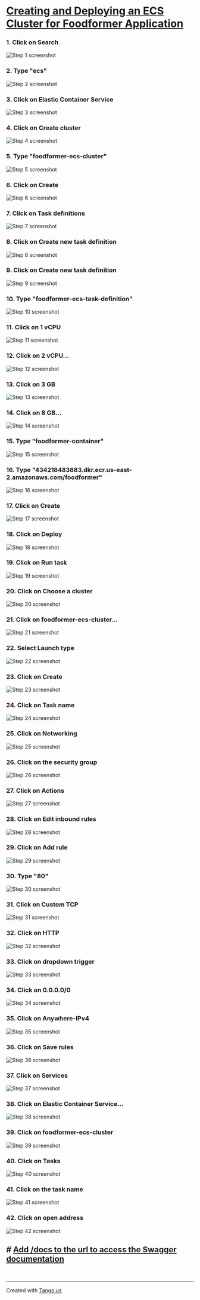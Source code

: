 # [Creating and Deploying an ECS Cluster for Foodformer Application](https://app.tango.us/app/workflow/7ede665f-5230-44ec-93f0-239ad24f41a5?utm_source=markdown&utm_medium=markdown&utm_campaign=workflow%20export%20links)

### 1. Click on Search
![Step 1 screenshot](https://images.tango.us/workflows/7ede665f-5230-44ec-93f0-239ad24f41a5/steps/6a53c4fc-3f14-41bc-bcad-f287b8c3c8cd/f58faa2b-b2e6-4de1-a120-8b1e271526b0.png?crop=focalpoint&fit=crop&fp-x=0.5870&fp-y=0.0420&fp-z=2.6882&w=1200&border=2%2CF4F2F7&border-radius=8%2C8%2C8%2C8&border-radius-inner=8%2C8%2C8%2C8&blend-align=bottom&blend-mode=normal&blend-x=0&blend-w=1200&blend64=aHR0cHM6Ly9pbWFnZXMudGFuZ28udXMvc3RhdGljL21hZGUtd2l0aC10YW5nby13YXRlcm1hcmstdjIucG5n&mark-x=493&mark-y=15&m64=aHR0cHM6Ly9pbWFnZXMudGFuZ28udXMvc3RhdGljL2JsYW5rLnBuZz9tYXNrPWNvcm5lcnMmYm9yZGVyPTYlMkNGRjc0NDImdz0yMTMmaD0xNzYmZml0PWNyb3AmY29ybmVyLXJhZGl1cz0xMA%3D%3D)


### 2. Type "ecs"
![Step 2 screenshot](https://images.tango.us/workflows/7ede665f-5230-44ec-93f0-239ad24f41a5/steps/866419b5-8a9b-4e37-b1f7-a2aa3ad1f50a/8b3a7126-bf2a-40d3-a381-d1a3ec033488.png?crop=focalpoint&fit=crop&fp-x=0.4662&fp-y=0.0975&fp-z=1.0139&w=1200&border=2%2CF4F2F7&border-radius=8%2C8%2C8%2C8&border-radius-inner=8%2C8%2C8%2C8&blend-align=bottom&blend-mode=normal&blend-x=0&blend-w=1200&blend64=aHR0cHM6Ly9pbWFnZXMudGFuZ28udXMvc3RhdGljL21hZGUtd2l0aC10YW5nby13YXRlcm1hcmstdjIucG5n&mark-x=17&mark-y=64&m64=aHR0cHM6Ly9pbWFnZXMudGFuZ28udXMvc3RhdGljL2JsYW5rLnBuZz9tYXNrPWNvcm5lcnMmYm9yZGVyPTYlMkNGRjc0NDImdz0xMTAxJmg9NTMmZml0PWNyb3AmY29ybmVyLXJhZGl1cz0xMA%3D%3D)


### 3. Click on Elastic Container Service
![Step 3 screenshot](https://images.tango.us/workflows/7ede665f-5230-44ec-93f0-239ad24f41a5/steps/769070e8-100d-4560-b659-287d40efc9cd/60ab6420-ebc4-4498-899e-746ad55e398f.png?crop=focalpoint&fit=crop&fp-x=0.1647&fp-y=0.2640&fp-z=2.0585&w=1200&border=2%2CF4F2F7&border-radius=8%2C8%2C8%2C8&border-radius-inner=8%2C8%2C8%2C8&blend-align=bottom&blend-mode=normal&blend-x=0&blend-w=1200&blend64=aHR0cHM6Ly9pbWFnZXMudGFuZ28udXMvc3RhdGljL21hZGUtd2l0aC10YW5nby13YXRlcm1hcmstdjIucG5n&mark-x=177&mark-y=419&m64=aHR0cHM6Ly9pbWFnZXMudGFuZ28udXMvc3RhdGljL2JsYW5rLnBuZz9tYXNrPWNvcm5lcnMmYm9yZGVyPTYlMkNGRjc0NDImdz00NTkmaD03MyZmaXQ9Y3JvcCZjb3JuZXItcmFkaXVzPTEw)


### 4. Click on Create cluster
![Step 4 screenshot](https://images.tango.us/workflows/7ede665f-5230-44ec-93f0-239ad24f41a5/steps/b2558b0a-1da9-43f6-810a-ebac841ec80f/ce46a8f5-7b48-4a2e-ac88-a39d080937b6.png?crop=focalpoint&fit=crop&fp-x=0.8081&fp-y=0.1965&fp-z=2.7778&w=1200&border=2%2CF4F2F7&border-radius=8%2C8%2C8%2C8&border-radius-inner=8%2C8%2C8%2C8&blend-align=bottom&blend-mode=normal&blend-x=0&blend-w=1200&blend64=aHR0cHM6Ly9pbWFnZXMudGFuZ28udXMvc3RhdGljL21hZGUtd2l0aC10YW5nby13YXRlcm1hcmstdjIucG5n&mark-x=326&mark-y=380&m64=aHR0cHM6Ly9pbWFnZXMudGFuZ28udXMvc3RhdGljL2JsYW5rLnBuZz9tYXNrPWNvcm5lcnMmYm9yZGVyPTYlMkNGRjc0NDImdz01NDcmaD0xNTImZml0PWNyb3AmY29ybmVyLXJhZGl1cz0xMA%3D%3D)


### 5. Type "foodformer-ecs-cluster"
![Step 5 screenshot](https://images.tango.us/workflows/7ede665f-5230-44ec-93f0-239ad24f41a5/steps/618eed39-c6f6-425d-a9bb-ecdd9e1a02d0/c465998b-3c57-4793-b449-8ee63adf06e5.png?crop=focalpoint&fit=crop&fp-x=0.6366&fp-y=0.4710&fp-z=1.6207&w=1200&border=2%2CF4F2F7&border-radius=8%2C8%2C8%2C8&border-radius-inner=8%2C8%2C8%2C8&blend-align=bottom&blend-mode=normal&blend-x=0&blend-w=1200&blend64=aHR0cHM6Ly9pbWFnZXMudGFuZ28udXMvc3RhdGljL21hZGUtd2l0aC10YW5nby13YXRlcm1hcmstdjIucG5n&mark-x=107&mark-y=412&m64=aHR0cHM6Ly9pbWFnZXMudGFuZ28udXMvc3RhdGljL2JsYW5rLnBuZz9tYXNrPWNvcm5lcnMmYm9yZGVyPTYlMkNGRjc0NDImdz05ODYmaD04OSZmaXQ9Y3JvcCZjb3JuZXItcmFkaXVzPTEw)


### 6. Click on Create
![Step 6 screenshot](https://images.tango.us/workflows/7ede665f-5230-44ec-93f0-239ad24f41a5/steps/a8a0abc9-1335-4f20-9a9e-5443ae3d483e/c934c7b9-83b7-4e8f-a1e8-b1fed6e0fc6e.png?crop=focalpoint&fit=crop&fp-x=0.8594&fp-y=0.8655&fp-z=4.0000&w=1200&border=2%2CF4F2F7&border-radius=8%2C8%2C8%2C8&border-radius-inner=8%2C8%2C8%2C8&blend-align=bottom&blend-mode=normal&blend-x=0&blend-w=1200&blend64=aHR0cHM6Ly9pbWFnZXMudGFuZ28udXMvc3RhdGljL21hZGUtd2l0aC10YW5nby13YXRlcm1hcmstdjIucG5n&mark-x=343&mark-y=347&m64=aHR0cHM6Ly9pbWFnZXMudGFuZ28udXMvc3RhdGljL2JsYW5rLnBuZz9tYXNrPWNvcm5lcnMmYm9yZGVyPTYlMkNGRjc0NDImdz01MTQmaD0yMTkmZml0PWNyb3AmY29ybmVyLXJhZGl1cz0xMA%3D%3D)


### 7. Click on Task definitions
![Step 7 screenshot](https://images.tango.us/workflows/7ede665f-5230-44ec-93f0-239ad24f41a5/steps/0a14fef5-21cf-45ee-88b3-3d146a52c170/aca30d0c-6942-42ba-b5f1-c7d01ef446e3.png?crop=focalpoint&fit=crop&fp-x=0.0929&fp-y=0.4298&fp-z=2.3699&w=1200&border=2%2CF4F2F7&border-radius=8%2C8%2C8%2C8&border-radius-inner=8%2C8%2C8%2C8&blend-align=bottom&blend-mode=normal&blend-x=0&blend-w=1200&blend64=aHR0cHM6Ly9pbWFnZXMudGFuZ28udXMvc3RhdGljL21hZGUtd2l0aC10YW5nby13YXRlcm1hcmstdjIucG5n&mark-x=91&mark-y=415&m64=aHR0cHM6Ly9pbWFnZXMudGFuZ28udXMvc3RhdGljL2JsYW5rLnBuZz9tYXNrPWNvcm5lcnMmYm9yZGVyPTYlMkNGRjc0NDImdz0zNDcmaD04MSZmaXQ9Y3JvcCZjb3JuZXItcmFkaXVzPTEw)


### 8. Click on Create new task definition
![Step 8 screenshot](https://images.tango.us/workflows/7ede665f-5230-44ec-93f0-239ad24f41a5/steps/735812fc-1d73-428f-aa9b-c7d844970820/2bdc0d24-d331-4b53-b04c-28d6dcf6e328.png?crop=focalpoint&fit=crop&fp-x=0.5255&fp-y=0.4035&fp-z=1.7095&w=1200&border=2%2CF4F2F7&border-radius=8%2C8%2C8%2C8&border-radius-inner=8%2C8%2C8%2C8&blend-align=bottom&blend-mode=normal&blend-x=0&blend-w=1200&blend64=aHR0cHM6Ly9pbWFnZXMudGFuZ28udXMvc3RhdGljL21hZGUtd2l0aC10YW5nby13YXRlcm1hcmstdjIucG5n&mark-x=308&mark-y=409&m64=aHR0cHM6Ly9pbWFnZXMudGFuZ28udXMvc3RhdGljL2JsYW5rLnBuZz9tYXNrPWNvcm5lcnMmYm9yZGVyPTYlMkNGRjc0NDImdz01ODUmaD05NCZmaXQ9Y3JvcCZjb3JuZXItcmFkaXVzPTEw)


### 9. Click on Create new task definition
![Step 9 screenshot](https://images.tango.us/workflows/7ede665f-5230-44ec-93f0-239ad24f41a5/steps/8d03cb82-9e6f-45e4-ae20-642cf19b2810/bd8d5b5b-1fec-4c9f-a447-ef4b97d7cea3.png?crop=focalpoint&fit=crop&fp-x=0.5460&fp-y=0.4515&fp-z=1.6237&w=1200&border=2%2CF4F2F7&border-radius=8%2C8%2C8%2C8&border-radius-inner=8%2C8%2C8%2C8&blend-align=bottom&blend-mode=normal&blend-x=0&blend-w=1200&blend64=aHR0cHM6Ly9pbWFnZXMudGFuZ28udXMvc3RhdGljL21hZGUtd2l0aC10YW5nby13YXRlcm1hcmstdjIucG5n&mark-x=285&mark-y=414&m64=aHR0cHM6Ly9pbWFnZXMudGFuZ28udXMvc3RhdGljL2JsYW5rLnBuZz9tYXNrPWNvcm5lcnMmYm9yZGVyPTYlMkNGRjc0NDImdz02MzEmaD04NCZmaXQ9Y3JvcCZjb3JuZXItcmFkaXVzPTEw)


### 10. Type "foodformer-ecs-task-definition"
![Step 10 screenshot](https://images.tango.us/workflows/7ede665f-5230-44ec-93f0-239ad24f41a5/steps/915433b3-02e2-4d58-9c6d-9d33aec46f6c/47fbb553-70a0-4aee-a679-e994f66907f0.png?crop=focalpoint&fit=crop&fp-x=0.6366&fp-y=0.5190&fp-z=1.6207&w=1200&border=2%2CF4F2F7&border-radius=8%2C8%2C8%2C8&border-radius-inner=8%2C8%2C8%2C8&blend-align=bottom&blend-mode=normal&blend-x=0&blend-w=1200&blend64=aHR0cHM6Ly9pbWFnZXMudGFuZ28udXMvc3RhdGljL21hZGUtd2l0aC10YW5nby13YXRlcm1hcmstdjIucG5n&mark-x=107&mark-y=412&m64=aHR0cHM6Ly9pbWFnZXMudGFuZ28udXMvc3RhdGljL2JsYW5rLnBuZz9tYXNrPWNvcm5lcnMmYm9yZGVyPTYlMkNGRjc0NDImdz05ODYmaD04OSZmaXQ9Y3JvcCZjb3JuZXItcmFkaXVzPTEw)


### 11. Click on 1 vCPU
![Step 11 screenshot](https://images.tango.us/workflows/7ede665f-5230-44ec-93f0-239ad24f41a5/steps/7e07f6df-b2ad-4cf0-b64e-ae7e672a4881/32a162da-705b-49fb-a785-ec10c927e94f.png?crop=focalpoint&fit=crop&fp-x=0.6366&fp-y=0.6510&fp-z=1.6207&w=1200&border=2%2CF4F2F7&border-radius=8%2C8%2C8%2C8&border-radius-inner=8%2C8%2C8%2C8&blend-align=bottom&blend-mode=normal&blend-x=0&blend-w=1200&blend64=aHR0cHM6Ly9pbWFnZXMudGFuZ28udXMvc3RhdGljL21hZGUtd2l0aC10YW5nby13YXRlcm1hcmstdjIucG5n&mark-x=107&mark-y=412&m64=aHR0cHM6Ly9pbWFnZXMudGFuZ28udXMvc3RhdGljL2JsYW5rLnBuZz9tYXNrPWNvcm5lcnMmYm9yZGVyPTYlMkNGRjc0NDImdz05ODYmaD04OSZmaXQ9Y3JvcCZjb3JuZXItcmFkaXVzPTEw)


### 12. Click on 2 vCPU…
![Step 12 screenshot](https://images.tango.us/workflows/7ede665f-5230-44ec-93f0-239ad24f41a5/steps/4eb41ca5-579b-42fb-adee-70d935c1325e/e71017b6-262d-47ad-a603-72ea4f5320ae.png?crop=focalpoint&fit=crop&fp-x=0.6366&fp-y=0.5040&fp-z=1.6207&w=1200&border=2%2CF4F2F7&border-radius=8%2C8%2C8%2C8&border-radius-inner=8%2C8%2C8%2C8&blend-align=bottom&blend-mode=normal&blend-x=0&blend-w=1200&blend64=aHR0cHM6Ly9pbWFnZXMudGFuZ28udXMvc3RhdGljL21hZGUtd2l0aC10YW5nby13YXRlcm1hcmstdjIucG5n&mark-x=107&mark-y=394&m64=aHR0cHM6Ly9pbWFnZXMudGFuZ28udXMvc3RhdGljL2JsYW5rLnBuZz9tYXNrPWNvcm5lcnMmYm9yZGVyPTYlMkNGRjc0NDImdz05ODYmaD0xMjQmZml0PWNyb3AmY29ybmVyLXJhZGl1cz0xMA%3D%3D)


### 13. Click on 3 GB
![Step 13 screenshot](https://images.tango.us/workflows/7ede665f-5230-44ec-93f0-239ad24f41a5/steps/09722da8-7a12-4779-90d8-09c4f8c8020d/420b1edc-d0c5-4f5f-aa2c-246947d6d41e.png?crop=focalpoint&fit=crop&fp-x=0.6366&fp-y=0.7680&fp-z=1.6207&w=1200&border=2%2CF4F2F7&border-radius=8%2C8%2C8%2C8&border-radius-inner=8%2C8%2C8%2C8&blend-align=bottom&blend-mode=normal&blend-x=0&blend-w=1200&blend64=aHR0cHM6Ly9pbWFnZXMudGFuZ28udXMvc3RhdGljL21hZGUtd2l0aC10YW5nby13YXRlcm1hcmstdjIucG5n&mark-x=107&mark-y=525&m64=aHR0cHM6Ly9pbWFnZXMudGFuZ28udXMvc3RhdGljL2JsYW5rLnBuZz9tYXNrPWNvcm5lcnMmYm9yZGVyPTYlMkNGRjc0NDImdz05ODYmaD04OSZmaXQ9Y3JvcCZjb3JuZXItcmFkaXVzPTEw)


### 14. Click on 8 GB…
![Step 14 screenshot](https://images.tango.us/workflows/7ede665f-5230-44ec-93f0-239ad24f41a5/steps/5ab4f138-58d9-44fe-ae33-840963d6cdd2/f2620807-3dfe-47dc-974b-ad636d06e2b7.png?crop=focalpoint&fit=crop&fp-x=0.6366&fp-y=0.4935&fp-z=1.6207&w=1200&border=2%2CF4F2F7&border-radius=8%2C8%2C8%2C8&border-radius-inner=8%2C8%2C8%2C8&blend-align=bottom&blend-mode=normal&blend-x=0&blend-w=1200&blend64=aHR0cHM6Ly9pbWFnZXMudGFuZ28udXMvc3RhdGljL21hZGUtd2l0aC10YW5nby13YXRlcm1hcmstdjIucG5n&mark-x=107&mark-y=394&m64=aHR0cHM6Ly9pbWFnZXMudGFuZ28udXMvc3RhdGljL2JsYW5rLnBuZz9tYXNrPWNvcm5lcnMmYm9yZGVyPTYlMkNGRjc0NDImdz05ODYmaD0xMjQmZml0PWNyb3AmY29ybmVyLXJhZGl1cz0xMA%3D%3D)


### 15. Type "foodformer-container"
![Step 15 screenshot](https://images.tango.us/workflows/7ede665f-5230-44ec-93f0-239ad24f41a5/steps/2cae8758-de3e-4150-8bcf-db1c986eb348/e1c58761-2a76-41e9-8d80-5b5becb277ea.png?crop=focalpoint&fit=crop&fp-x=0.4411&fp-y=0.6570&fp-z=2.4023&w=1200&border=2%2CF4F2F7&border-radius=8%2C8%2C8%2C8&border-radius-inner=8%2C8%2C8%2C8&blend-align=bottom&blend-mode=normal&blend-x=0&blend-w=1200&blend64=aHR0cHM6Ly9pbWFnZXMudGFuZ28udXMvc3RhdGljL21hZGUtd2l0aC10YW5nby13YXRlcm1hcmstdjIucG5n&mark-x=432&mark-y=390&m64=aHR0cHM6Ly9pbWFnZXMudGFuZ28udXMvc3RhdGljL2JsYW5rLnBuZz9tYXNrPWNvcm5lcnMmYm9yZGVyPTYlMkNGRjc0NDImdz0zMzUmaD0xMzEmZml0PWNyb3AmY29ybmVyLXJhZGl1cz0xMA%3D%3D)


### 16. Type "434218483883.dkr.ecr.us-east-2.amazonaws.com/foodformer"
![Step 16 screenshot](https://images.tango.us/workflows/7ede665f-5230-44ec-93f0-239ad24f41a5/steps/30feb384-ca2b-4970-afe3-ae68d10ae414/c388c01b-9c8c-49bc-82f1-1e21b8b28075.png?crop=focalpoint&fit=crop&fp-x=0.6366&fp-y=0.6570&fp-z=2.0530&w=1200&border=2%2CF4F2F7&border-radius=8%2C8%2C8%2C8&border-radius-inner=8%2C8%2C8%2C8&blend-align=bottom&blend-mode=normal&blend-x=0&blend-w=1200&blend64=aHR0cHM6Ly9pbWFnZXMudGFuZ28udXMvc3RhdGljL21hZGUtd2l0aC10YW5nby13YXRlcm1hcmstdjIucG5n&mark-x=295&mark-y=400&m64=aHR0cHM6Ly9pbWFnZXMudGFuZ28udXMvc3RhdGljL2JsYW5rLnBuZz9tYXNrPWNvcm5lcnMmYm9yZGVyPTYlMkNGRjc0NDImdz02MDkmaD0xMTImZml0PWNyb3AmY29ybmVyLXJhZGl1cz0xMA%3D%3D)


### 17. Click on Create
![Step 17 screenshot](https://images.tango.us/workflows/7ede665f-5230-44ec-93f0-239ad24f41a5/steps/b86ce368-7491-4388-8c42-259b7e16a2a0/7dd67f04-0dec-4f02-bd07-6599616cee50.png?crop=focalpoint&fit=crop&fp-x=0.8594&fp-y=0.8655&fp-z=4.0000&w=1200&border=2%2CF4F2F7&border-radius=8%2C8%2C8%2C8&border-radius-inner=8%2C8%2C8%2C8&blend-align=bottom&blend-mode=normal&blend-x=0&blend-w=1200&blend64=aHR0cHM6Ly9pbWFnZXMudGFuZ28udXMvc3RhdGljL21hZGUtd2l0aC10YW5nby13YXRlcm1hcmstdjIucG5n&mark-x=343&mark-y=347&m64=aHR0cHM6Ly9pbWFnZXMudGFuZ28udXMvc3RhdGljL2JsYW5rLnBuZz9tYXNrPWNvcm5lcnMmYm9yZGVyPTYlMkNGRjc0NDImdz01MTQmaD0yMTkmZml0PWNyb3AmY29ybmVyLXJhZGl1cz0xMA%3D%3D)


### 18. Click on Deploy
![Step 18 screenshot](https://images.tango.us/workflows/7ede665f-5230-44ec-93f0-239ad24f41a5/steps/ead3f522-86e0-49d0-9c06-73277f37989d/b6a587fd-7921-459d-926a-ce41402f653d.png?crop=focalpoint&fit=crop&fp-x=0.4274&fp-y=0.5505&fp-z=2.3015&w=1200&border=2%2CF4F2F7&border-radius=8%2C8%2C8%2C8&border-radius-inner=8%2C8%2C8%2C8&blend-align=bottom&blend-mode=normal&blend-x=0&blend-w=1200&blend64=aHR0cHM6Ly9pbWFnZXMudGFuZ28udXMvc3RhdGljL21hZGUtd2l0aC10YW5nby13YXRlcm1hcmstdjIucG5n&mark-x=414&mark-y=393&m64=aHR0cHM6Ly9pbWFnZXMudGFuZ28udXMvc3RhdGljL2JsYW5rLnBuZz9tYXNrPWNvcm5lcnMmYm9yZGVyPTYlMkNGRjc0NDImdz0zNzEmaD0xMjYmZml0PWNyb3AmY29ybmVyLXJhZGl1cz0xMA%3D%3D)


### 19. Click on Run task
![Step 19 screenshot](https://images.tango.us/workflows/7ede665f-5230-44ec-93f0-239ad24f41a5/steps/841a6b33-e72b-4117-8a39-289faf2b4279/87d5d086-d179-4a21-b54d-312fa326b98b.png?crop=focalpoint&fit=crop&fp-x=0.4388&fp-y=0.6450&fp-z=2.1977&w=1200&border=2%2CF4F2F7&border-radius=8%2C8%2C8%2C8&border-radius-inner=8%2C8%2C8%2C8&blend-align=bottom&blend-mode=normal&blend-x=0&blend-w=1200&blend64=aHR0cHM6Ly9pbWFnZXMudGFuZ28udXMvc3RhdGljL21hZGUtd2l0aC10YW5nby13YXRlcm1hcmstdjIucG5n&mark-x=396&mark-y=399&m64=aHR0cHM6Ly9pbWFnZXMudGFuZ28udXMvc3RhdGljL2JsYW5rLnBuZz9tYXNrPWNvcm5lcnMmYm9yZGVyPTYlMkNGRjc0NDImdz00MDkmaD0xMTQmZml0PWNyb3AmY29ybmVyLXJhZGl1cz0xMA%3D%3D)


### 20. Click on Choose a cluster
![Step 20 screenshot](https://images.tango.us/workflows/7ede665f-5230-44ec-93f0-239ad24f41a5/steps/1c434663-dff5-44bb-a44f-6f66e6193ef6/2d53df2e-dee0-4687-a8ed-5b19c485c4ab.png?crop=focalpoint&fit=crop&fp-x=0.6366&fp-y=0.7470&fp-z=1.6207&w=1200&border=2%2CF4F2F7&border-radius=8%2C8%2C8%2C8&border-radius-inner=8%2C8%2C8%2C8&blend-align=bottom&blend-mode=normal&blend-x=0&blend-w=1200&blend64=aHR0cHM6Ly9pbWFnZXMudGFuZ28udXMvc3RhdGljL21hZGUtd2l0aC10YW5nby13YXRlcm1hcmstdjIucG5n&mark-x=107&mark-y=494&m64=aHR0cHM6Ly9pbWFnZXMudGFuZ28udXMvc3RhdGljL2JsYW5rLnBuZz9tYXNrPWNvcm5lcnMmYm9yZGVyPTYlMkNGRjc0NDImdz05ODYmaD04OSZmaXQ9Y3JvcCZjb3JuZXItcmFkaXVzPTEw)


### 21. Click on foodformer-ecs-cluster…
![Step 21 screenshot](https://images.tango.us/workflows/7ede665f-5230-44ec-93f0-239ad24f41a5/steps/3e8c700a-eb1a-4579-9ab9-96b86f19d21b/6e4bc7a7-2431-4318-a660-0572fcca2aef.png?crop=focalpoint&fit=crop&fp-x=0.6366&fp-y=0.8430&fp-z=1.6207&w=1200&border=2%2CF4F2F7&border-radius=8%2C8%2C8%2C8&border-radius-inner=8%2C8%2C8%2C8&blend-align=bottom&blend-mode=normal&blend-x=0&blend-w=1200&blend64=aHR0cHM6Ly9pbWFnZXMudGFuZ28udXMvc3RhdGljL21hZGUtd2l0aC10YW5nby13YXRlcm1hcmstdjIucG5n&mark-x=107&mark-y=633&m64=aHR0cHM6Ly9pbWFnZXMudGFuZ28udXMvc3RhdGljL2JsYW5rLnBuZz9tYXNrPWNvcm5lcnMmYm9yZGVyPTYlMkNGRjc0NDImdz05ODYmaD05MyZmaXQ9Y3JvcCZjb3JuZXItcmFkaXVzPTEw)


### 22. Select Launch type
![Step 22 screenshot](https://images.tango.us/workflows/7ede665f-5230-44ec-93f0-239ad24f41a5/steps/181c8b57-4816-47d0-98f9-401c1833ed3f/e157bb2e-d105-4c45-87df-9ee15c69b924.png?crop=focalpoint&fit=crop&fp-x=0.4149&fp-y=0.5385&fp-z=3.0030&w=1200&border=2%2CF4F2F7&border-radius=8%2C8%2C8%2C8&border-radius-inner=8%2C8%2C8%2C8&blend-align=bottom&blend-mode=normal&blend-x=0&blend-w=1200&blend64=aHR0cHM6Ly9pbWFnZXMudGFuZ28udXMvc3RhdGljL21hZGUtd2l0aC10YW5nby13YXRlcm1hcmstdjIucG5n&mark-x=555&mark-y=411&m64=aHR0cHM6Ly9pbWFnZXMudGFuZ28udXMvc3RhdGljL2JsYW5rLnBuZz9tYXNrPWNvcm5lcnMmYm9yZGVyPTYlMkNGRjc0NDImdz05MCZoPTkwJmZpdD1jcm9wJmNvcm5lci1yYWRpdXM9MTA%3D)


### 23. Click on Create
![Step 23 screenshot](https://images.tango.us/workflows/7ede665f-5230-44ec-93f0-239ad24f41a5/steps/2af0d28b-a4ee-4ac1-b95a-6a98b60125ec/cf3fe4d7-5de9-49e2-a644-e6ee0a8e3a8d.png?crop=focalpoint&fit=crop&fp-x=0.8594&fp-y=0.8655&fp-z=4.0000&w=1200&border=2%2CF4F2F7&border-radius=8%2C8%2C8%2C8&border-radius-inner=8%2C8%2C8%2C8&blend-align=bottom&blend-mode=normal&blend-x=0&blend-w=1200&blend64=aHR0cHM6Ly9pbWFnZXMudGFuZ28udXMvc3RhdGljL21hZGUtd2l0aC10YW5nby13YXRlcm1hcmstdjIucG5n&mark-x=343&mark-y=347&m64=aHR0cHM6Ly9pbWFnZXMudGFuZ28udXMvc3RhdGljL2JsYW5rLnBuZz9tYXNrPWNvcm5lcnMmYm9yZGVyPTYlMkNGRjc0NDImdz01MTQmaD0yMTkmZml0PWNyb3AmY29ybmVyLXJhZGl1cz0xMA%3D%3D)


### 24. Click on Task name
![Step 24 screenshot](https://images.tango.us/workflows/7ede665f-5230-44ec-93f0-239ad24f41a5/steps/9d8a1f79-22a7-43af-be73-3ef6cbc2553b/f9ab9bf2-8d47-46b7-a441-36ec7151dbfb.png?crop=focalpoint&fit=crop&fp-x=0.6212&fp-y=0.8123&fp-z=1.8935&w=1200&border=2%2CF4F2F7&border-radius=8%2C8%2C8%2C8&border-radius-inner=8%2C8%2C8%2C8&blend-align=bottom&blend-mode=normal&blend-x=0&blend-w=1200&blend64=aHR0cHM6Ly9pbWFnZXMudGFuZ28udXMvc3RhdGljL21hZGUtd2l0aC10YW5nby13YXRlcm1hcmstdjIucG5n&mark-x=261&mark-y=555&m64=aHR0cHM6Ly9pbWFnZXMudGFuZ28udXMvc3RhdGljL2JsYW5rLnBuZz9tYXNrPWNvcm5lcnMmYm9yZGVyPTYlMkNGRjc0NDImdz02NzkmaD02NSZmaXQ9Y3JvcCZjb3JuZXItcmFkaXVzPTEw)


### 25. Click on Networking
![Step 25 screenshot](https://images.tango.us/workflows/7ede665f-5230-44ec-93f0-239ad24f41a5/steps/4f740c65-9b5d-4feb-be7e-64cd6bd09493/c182571b-a7d9-4301-a291-135e91b804a0.png?crop=focalpoint&fit=crop&fp-x=0.6679&fp-y=0.2828&fp-z=2.4690&w=1200&border=2%2CF4F2F7&border-radius=8%2C8%2C8%2C8&border-radius-inner=8%2C8%2C8%2C8&blend-align=bottom&blend-mode=normal&blend-x=0&blend-w=1200&blend64=aHR0cHM6Ly9pbWFnZXMudGFuZ28udXMvc3RhdGljL21hZGUtd2l0aC10YW5nby13YXRlcm1hcmstdjIucG5n&mark-x=384&mark-y=350&m64=aHR0cHM6Ly9pbWFnZXMudGFuZ28udXMvc3RhdGljL2JsYW5rLnBuZz9tYXNrPWNvcm5lcnMmYm9yZGVyPTYlMkNGRjc0NDImdz00MzImaD0yMTMmZml0PWNyb3AmY29ybmVyLXJhZGl1cz0xMA%3D%3D)


### 26. Click on the security group
![Step 26 screenshot](https://images.tango.us/workflows/7ede665f-5230-44ec-93f0-239ad24f41a5/steps/794e6b45-ac35-43fc-a67c-035b29490f9e/be2e8cf0-1f99-4685-89c5-978abf764cc6.png?crop=focalpoint&fit=crop&fp-x=0.4776&fp-y=0.4823&fp-z=2.0441&w=1200&border=2%2CF4F2F7&border-radius=8%2C8%2C8%2C8&border-radius-inner=8%2C8%2C8%2C8&blend-align=bottom&blend-mode=normal&blend-x=0&blend-w=1200&blend64=aHR0cHM6Ly9pbWFnZXMudGFuZ28udXMvc3RhdGljL21hZGUtd2l0aC10YW5nby13YXRlcm1hcmstdjIucG5n&mark-x=368&mark-y=390&m64=aHR0cHM6Ly9pbWFnZXMudGFuZ28udXMvc3RhdGljL2JsYW5rLnBuZz9tYXNrPWNvcm5lcnMmYm9yZGVyPTYlMkNGRjc0NDImdz00NjQmaD0xMzEmZml0PWNyb3AmY29ybmVyLXJhZGl1cz0xMA%3D%3D)


### 27. Click on Actions
![Step 27 screenshot](https://images.tango.us/workflows/7ede665f-5230-44ec-93f0-239ad24f41a5/steps/f2496066-67e1-4ea1-8eb9-159a2c4a49bd/ac2285e8-1caf-4749-acbf-a81ea157759b.png?crop=focalpoint&fit=crop&fp-x=0.9136&fp-y=0.1830&fp-z=2.8011&w=1200&border=2%2CF4F2F7&border-radius=8%2C8%2C8%2C8&border-radius-inner=8%2C8%2C8%2C8&blend-align=bottom&blend-mode=normal&blend-x=0&blend-w=1200&blend64=aHR0cHM6Ly9pbWFnZXMudGFuZ28udXMvc3RhdGljL21hZGUtd2l0aC10YW5nby13YXRlcm1hcmstdjIucG5n&mark-x=678&mark-y=383&m64=aHR0cHM6Ly9pbWFnZXMudGFuZ28udXMvc3RhdGljL2JsYW5rLnBuZz9tYXNrPWNvcm5lcnMmYm9yZGVyPTYlMkNGRjc0NDImdz00NjQmaD0xNDYmZml0PWNyb3AmY29ybmVyLXJhZGl1cz0xMA%3D%3D)


### 28. Click on Edit inbound rules
![Step 28 screenshot](https://images.tango.us/workflows/7ede665f-5230-44ec-93f0-239ad24f41a5/steps/2bfb962f-de59-4bd1-afdc-7beb0ed5ae61/bb534d71-afbd-4878-838c-4b1192ba7cb9.png?crop=focalpoint&fit=crop&fp-x=0.8549&fp-y=0.2295&fp-z=2.7778&w=1200&border=2%2CF4F2F7&border-radius=8%2C8%2C8%2C8&border-radius-inner=8%2C8%2C8%2C8&blend-align=bottom&blend-mode=normal&blend-x=0&blend-w=1200&blend64=aHR0cHM6Ly9pbWFnZXMudGFuZ28udXMvc3RhdGljL21hZGUtd2l0aC10YW5nby13YXRlcm1hcmstdjIucG5n&mark-x=291&mark-y=380&m64=aHR0cHM6Ly9pbWFnZXMudGFuZ28udXMvc3RhdGljL2JsYW5rLnBuZz9tYXNrPWNvcm5lcnMmYm9yZGVyPTYlMkNGRjc0NDImdz04NTEmaD0xNTImZml0PWNyb3AmY29ybmVyLXJhZGl1cz0xMA%3D%3D)


### 29. Click on Add rule
![Step 29 screenshot](https://images.tango.us/workflows/7ede665f-5230-44ec-93f0-239ad24f41a5/steps/d8e8c460-e2d9-4f89-81ba-9e1e74104b55/396f60e1-5ad0-40a4-b61a-475d0099d3e9.png?crop=focalpoint&fit=crop&fp-x=0.1254&fp-y=0.7605&fp-z=2.3635&w=1200&border=2%2CF4F2F7&border-radius=8%2C8%2C8%2C8&border-radius-inner=8%2C8%2C8%2C8&blend-align=bottom&blend-mode=normal&blend-x=0&blend-w=1200&blend64=aHR0cHM6Ly9pbWFnZXMudGFuZ28udXMvc3RhdGljL21hZGUtd2l0aC10YW5nby13YXRlcm1hcmstdjIucG5n&mark-x=181&mark-y=395&m64=aHR0cHM6Ly9pbWFnZXMudGFuZ28udXMvc3RhdGljL2JsYW5rLnBuZz9tYXNrPWNvcm5lcnMmYm9yZGVyPTYlMkNGRjc0NDImdz0zNDkmaD0xMjMmZml0PWNyb3AmY29ybmVyLXJhZGl1cz0xMA%3D%3D)


### 30. Type "80"
![Step 30 screenshot](https://images.tango.us/workflows/7ede665f-5230-44ec-93f0-239ad24f41a5/steps/3ff5186c-be0c-41c7-9c9b-d66d52150597/d1f35413-e125-482b-8a0c-520ef049bb15.png?crop=focalpoint&fit=crop&fp-x=0.1972&fp-y=0.7005&fp-z=1.7645&w=1200&border=2%2CF4F2F7&border-radius=8%2C8%2C8%2C8&border-radius-inner=8%2C8%2C8%2C8&blend-align=bottom&blend-mode=normal&blend-x=0&blend-w=1200&blend64=aHR0cHM6Ly9pbWFnZXMudGFuZ28udXMvc3RhdGljL21hZGUtd2l0aC10YW5nby13YXRlcm1hcmstdjIucG5n&mark-x=135&mark-y=410&m64=aHR0cHM6Ly9pbWFnZXMudGFuZ28udXMvc3RhdGljL2JsYW5rLnBuZz9tYXNrPWNvcm5lcnMmYm9yZGVyPTYlMkNGRjc0NDImdz01NjUmaD05MiZmaXQ9Y3JvcCZjb3JuZXItcmFkaXVzPTEw)


### 31. Click on Custom TCP
![Step 31 screenshot](https://images.tango.us/workflows/7ede665f-5230-44ec-93f0-239ad24f41a5/steps/beb22c96-8733-42b9-95ce-6a801de09050/658e5452-b6de-41b6-bb23-e0668b13c387.png?crop=focalpoint&fit=crop&fp-x=0.4776&fp-y=0.6045&fp-z=1.7645&w=1200&border=2%2CF4F2F7&border-radius=8%2C8%2C8%2C8&border-radius-inner=8%2C8%2C8%2C8&blend-align=bottom&blend-mode=normal&blend-x=0&blend-w=1200&blend64=aHR0cHM6Ly9pbWFnZXMudGFuZ28udXMvc3RhdGljL21hZGUtd2l0aC10YW5nby13YXRlcm1hcmstdjIucG5n&mark-x=318&mark-y=410&m64=aHR0cHM6Ly9pbWFnZXMudGFuZ28udXMvc3RhdGljL2JsYW5rLnBuZz9tYXNrPWNvcm5lcnMmYm9yZGVyPTYlMkNGRjc0NDImdz01NjUmaD05MiZmaXQ9Y3JvcCZjb3JuZXItcmFkaXVzPTEw)


### 32. Click on HTTP
![Step 32 screenshot](https://images.tango.us/workflows/7ede665f-5230-44ec-93f0-239ad24f41a5/steps/c4ad0037-7983-4da4-9e74-12622a504e87/bb595c82-7a13-41a9-ac20-a527d637c9da.png?crop=focalpoint&fit=crop&fp-x=0.4776&fp-y=0.5430&fp-z=1.7645&w=1200&border=2%2CF4F2F7&border-radius=8%2C8%2C8%2C8&border-radius-inner=8%2C8%2C8%2C8&blend-align=bottom&blend-mode=normal&blend-x=0&blend-w=1200&blend64=aHR0cHM6Ly9pbWFnZXMudGFuZ28udXMvc3RhdGljL21hZGUtd2l0aC10YW5nby13YXRlcm1hcmstdjIucG5n&mark-x=318&mark-y=410&m64=aHR0cHM6Ly9pbWFnZXMudGFuZ28udXMvc3RhdGljL2JsYW5rLnBuZz9tYXNrPWNvcm5lcnMmYm9yZGVyPTYlMkNGRjc0NDImdz01NjUmaD05MiZmaXQ9Y3JvcCZjb3JuZXItcmFkaXVzPTEw)


### 33. Click on dropdown trigger
![Step 33 screenshot](https://images.tango.us/workflows/7ede665f-5230-44ec-93f0-239ad24f41a5/steps/ee726d5e-3c2a-4bbf-a251-e97caa5ca847/88b33100-223c-4c3c-8fa6-614366b15b7c.png?crop=focalpoint&fit=crop&fp-x=0.7580&fp-y=0.6630&fp-z=2.6640&w=1200&border=2%2CF4F2F7&border-radius=8%2C8%2C8%2C8&border-radius-inner=8%2C8%2C8%2C8&blend-align=bottom&blend-mode=normal&blend-x=0&blend-w=1200&blend64=aHR0cHM6Ly9pbWFnZXMudGFuZ28udXMvc3RhdGljL21hZGUtd2l0aC10YW5nby13YXRlcm1hcmstdjIucG5n&mark-x=174&mark-y=387&m64=aHR0cHM6Ly9pbWFnZXMudGFuZ28udXMvc3RhdGljL2JsYW5rLnBuZz9tYXNrPWNvcm5lcnMmYm9yZGVyPTYlMkNGRjc0NDImdz04NTMmaD0xMzgmZml0PWNyb3AmY29ybmVyLXJhZGl1cz0xMA%3D%3D)


### 34. Click on 0.0.0.0/0
![Step 34 screenshot](https://images.tango.us/workflows/7ede665f-5230-44ec-93f0-239ad24f41a5/steps/043a70a3-b6f2-49e4-b346-2701e0742408/ae20e22b-0060-48e0-8648-e2b670472449.png?crop=focalpoint&fit=crop&fp-x=0.7580&fp-y=0.2205&fp-z=2.6640&w=1200&border=2%2CF4F2F7&border-radius=8%2C8%2C8%2C8&border-radius-inner=8%2C8%2C8%2C8&blend-align=bottom&blend-mode=normal&blend-x=0&blend-w=1200&blend64=aHR0cHM6Ly9pbWFnZXMudGFuZ28udXMvc3RhdGljL21hZGUtd2l0aC10YW5nby13YXRlcm1hcmstdjIucG5n&mark-x=174&mark-y=387&m64=aHR0cHM6Ly9pbWFnZXMudGFuZ28udXMvc3RhdGljL2JsYW5rLnBuZz9tYXNrPWNvcm5lcnMmYm9yZGVyPTYlMkNGRjc0NDImdz04NTMmaD0xMzgmZml0PWNyb3AmY29ybmVyLXJhZGl1cz0xMA%3D%3D)


### 35. Click on Anywhere-IPv4
![Step 35 screenshot](https://images.tango.us/workflows/7ede665f-5230-44ec-93f0-239ad24f41a5/steps/002df01a-e974-4dec-9f4e-821d4e145681/a4e0caa2-7798-461d-8a27-f3368fe28e9d.png?crop=focalpoint&fit=crop&fp-x=0.4776&fp-y=0.6630&fp-z=1.7645&w=1200&border=2%2CF4F2F7&border-radius=8%2C8%2C8%2C8&border-radius-inner=8%2C8%2C8%2C8&blend-align=bottom&blend-mode=normal&blend-x=0&blend-w=1200&blend64=aHR0cHM6Ly9pbWFnZXMudGFuZ28udXMvc3RhdGljL21hZGUtd2l0aC10YW5nby13YXRlcm1hcmstdjIucG5n&mark-x=318&mark-y=410&m64=aHR0cHM6Ly9pbWFnZXMudGFuZ28udXMvc3RhdGljL2JsYW5rLnBuZz9tYXNrPWNvcm5lcnMmYm9yZGVyPTYlMkNGRjc0NDImdz01NjUmaD05MiZmaXQ9Y3JvcCZjb3JuZXItcmFkaXVzPTEw)


### 36. Click on Save rules
![Step 36 screenshot](https://images.tango.us/workflows/7ede665f-5230-44ec-93f0-239ad24f41a5/steps/dc5816bc-42d9-4139-8c21-52d92bf39543/866dda92-5536-4c15-a971-120385876a6b.png?crop=focalpoint&fit=crop&fp-x=0.8452&fp-y=0.8655&fp-z=4.0000&w=1200&border=2%2CF4F2F7&border-radius=8%2C8%2C8%2C8&border-radius-inner=8%2C8%2C8%2C8&blend-align=bottom&blend-mode=normal&blend-x=0&blend-w=1200&blend64=aHR0cHM6Ly9pbWFnZXMudGFuZ28udXMvc3RhdGljL21hZGUtd2l0aC10YW5nby13YXRlcm1hcmstdjIucG5n&mark-x=274&mark-y=352&m64=aHR0cHM6Ly9pbWFnZXMudGFuZ28udXMvc3RhdGljL2JsYW5rLnBuZz9tYXNrPWNvcm5lcnMmYm9yZGVyPTYlMkNGRjc0NDImdz02NTEmaD0yMDgmZml0PWNyb3AmY29ybmVyLXJhZGl1cz0xMA%3D%3D)


### 37. Click on Services
![Step 37 screenshot](https://images.tango.us/workflows/7ede665f-5230-44ec-93f0-239ad24f41a5/steps/a2aae8ab-9168-40ff-a177-0641617ce94c/3f519ab5-e349-46d3-bdeb-4d33025d4fac.png?crop=focalpoint&fit=crop&fp-x=0.1351&fp-y=0.0420&fp-z=2.3446&w=1200&border=2%2CF4F2F7&border-radius=8%2C8%2C8%2C8&border-radius-inner=8%2C8%2C8%2C8&blend-align=bottom&blend-mode=normal&blend-x=0&blend-w=1200&blend64=aHR0cHM6Ly9pbWFnZXMudGFuZ28udXMvc3RhdGljL21hZGUtd2l0aC10YW5nby13YXRlcm1hcmstdjIucG5n&mark-x=202&mark-y=13&m64=aHR0cHM6Ly9pbWFnZXMudGFuZ28udXMvc3RhdGljL2JsYW5rLnBuZz9tYXNrPWNvcm5lcnMmYm9yZGVyPTYlMkNGRjc0NDImdz0zNTYmaD0xNTQmZml0PWNyb3AmY29ybmVyLXJhZGl1cz0xMA%3D%3D)


### 38. Click on Elastic Container Service…
![Step 38 screenshot](https://images.tango.us/workflows/7ede665f-5230-44ec-93f0-239ad24f41a5/steps/87f22a55-49b2-4d38-bab9-c245f7cd16c6/d67ca18f-9f09-4273-8b17-8eec59d5d419.png?crop=focalpoint&fit=crop&fp-x=0.6030&fp-y=0.3855&fp-z=1.6389&w=1200&border=2%2CF4F2F7&border-radius=8%2C8%2C8%2C8&border-radius-inner=8%2C8%2C8%2C8&blend-align=bottom&blend-mode=normal&blend-x=0&blend-w=1200&blend64=aHR0cHM6Ly9pbWFnZXMudGFuZ28udXMvc3RhdGljL21hZGUtd2l0aC10YW5nby13YXRlcm1hcmstdjIucG5n&mark-x=181&mark-y=398&m64=aHR0cHM6Ly9pbWFnZXMudGFuZ28udXMvc3RhdGljL2JsYW5rLnBuZz9tYXNrPWNvcm5lcnMmYm9yZGVyPTYlMkNGRjc0NDImdz04MzgmaD0xMTcmZml0PWNyb3AmY29ybmVyLXJhZGl1cz0xMA%3D%3D)


### 39. Click on foodformer-ecs-cluster
![Step 39 screenshot](https://images.tango.us/workflows/7ede665f-5230-44ec-93f0-239ad24f41a5/steps/02f9233f-2438-4a88-94ff-819c5d12b026/2f6eceb4-0eb7-4b1c-80bb-64e44f85b362.png?crop=focalpoint&fit=crop&fp-x=0.4713&fp-y=0.5212&fp-z=2.0979&w=1200&border=2%2CF4F2F7&border-radius=8%2C8%2C8%2C8&border-radius-inner=8%2C8%2C8%2C8&blend-align=bottom&blend-mode=normal&blend-x=0&blend-w=1200&blend64=aHR0cHM6Ly9pbWFnZXMudGFuZ28udXMvc3RhdGljL21hZGUtd2l0aC10YW5nby13YXRlcm1hcmstdjIucG5n&mark-x=378&mark-y=420&m64=aHR0cHM6Ly9pbWFnZXMudGFuZ28udXMvc3RhdGljL2JsYW5rLnBuZz9tYXNrPWNvcm5lcnMmYm9yZGVyPTYlMkNGRjc0NDImdz00NDUmaD03MiZmaXQ9Y3JvcCZjb3JuZXItcmFkaXVzPTEw)


### 40. Click on Tasks
![Step 40 screenshot](https://images.tango.us/workflows/7ede665f-5230-44ec-93f0-239ad24f41a5/steps/cfba9d8f-9462-4e33-9cb7-acaf89fedf05/c5ca0e7d-1861-4f2a-b78e-9df54650f924.png?crop=focalpoint&fit=crop&fp-x=0.5585&fp-y=0.4042&fp-z=2.5124&w=1200&border=2%2CF4F2F7&border-radius=8%2C8%2C8%2C8&border-radius-inner=8%2C8%2C8%2C8&blend-align=bottom&blend-mode=normal&blend-x=0&blend-w=1200&blend64=aHR0cHM6Ly9pbWFnZXMudGFuZ28udXMvc3RhdGljL21hZGUtd2l0aC10YW5nby13YXRlcm1hcmstdjIucG5n&mark-x=452&mark-y=348&m64=aHR0cHM6Ly9pbWFnZXMudGFuZ28udXMvc3RhdGljL2JsYW5rLnBuZz9tYXNrPWNvcm5lcnMmYm9yZGVyPTYlMkNGRjc0NDImdz0yOTYmaD0yMTYmZml0PWNyb3AmY29ybmVyLXJhZGl1cz0xMA%3D%3D)


### 41. Click on the task name
![Step 41 screenshot](https://images.tango.us/workflows/7ede665f-5230-44ec-93f0-239ad24f41a5/steps/f7fcb1e2-a13b-4aec-83c0-117128f7f1a4/7a2e3927-0cbd-4b43-a3f0-5431a2ddae15.png?crop=focalpoint&fit=crop&fp-x=0.6212&fp-y=0.8153&fp-z=1.8935&w=1200&border=2%2CF4F2F7&border-radius=8%2C8%2C8%2C8&border-radius-inner=8%2C8%2C8%2C8&blend-align=bottom&blend-mode=normal&blend-x=0&blend-w=1200&blend64=aHR0cHM6Ly9pbWFnZXMudGFuZ28udXMvc3RhdGljL21hZGUtd2l0aC10YW5nby13YXRlcm1hcmstdjIucG5n&mark-x=261&mark-y=560&m64=aHR0cHM6Ly9pbWFnZXMudGFuZ28udXMvc3RhdGljL2JsYW5rLnBuZz9tYXNrPWNvcm5lcnMmYm9yZGVyPTYlMkNGRjc0NDImdz02NzkmaD02NSZmaXQ9Y3JvcCZjb3JuZXItcmFkaXVzPTEw)


### 42. Click on open address 
![Step 42 screenshot](https://images.tango.us/workflows/7ede665f-5230-44ec-93f0-239ad24f41a5/steps/a764bbaa-4fbe-4f48-8349-79c8b4830ba5/55d026f1-7949-4118-b4d5-ad4c086f0257.png?crop=focalpoint&fit=crop&fp-x=0.7675&fp-y=0.5002&fp-z=2.6991&w=1200&border=2%2CF4F2F7&border-radius=8%2C8%2C8%2C8&border-radius-inner=8%2C8%2C8%2C8&blend-align=bottom&blend-mode=normal&blend-x=0&blend-w=1200&blend64=aHR0cHM6Ly9pbWFnZXMudGFuZ28udXMvc3RhdGljL21hZGUtd2l0aC10YW5nby13YXRlcm1hcmstdjIucG5n&mark-x=275&mark-y=369&m64=aHR0cHM6Ly9pbWFnZXMudGFuZ28udXMvc3RhdGljL2JsYW5rLnBuZz9tYXNrPWNvcm5lcnMmYm9yZGVyPTYlMkNGRjc0NDImdz02NTAmaD0xNzQmZml0PWNyb3AmY29ybmVyLXJhZGl1cz0xMA%3D%3D)


## # [Add /docs to the url to access the Swagger documentation](http://18.191.222.167/)

<br/>

***
Created with [Tango.us](https://tango.us?utm_source=markdown&utm_medium=markdown&utm_campaign=workflow%20export%20links)